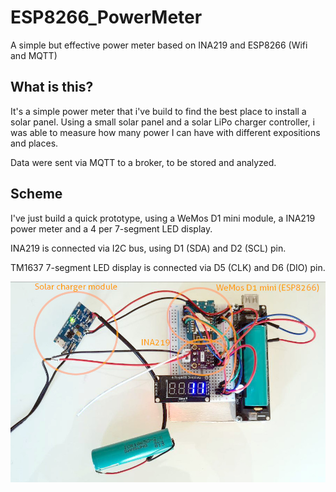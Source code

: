 # ESP8266_PowerMeter
A simple but effective power meter based on INA219 and ESP8266 (Wifi and MQTT)

## What is this?

It's a simple power meter that i've build to find the best place to install a solar panel. Using a small solar panel and a solar LiPo charger controller, i was able to measure how many power I 
can have with different expositions and places.

Data were sent via MQTT to a broker, to be stored and analyzed.

## Scheme

I've just build a quick prototype, using a WeMos D1 mini module, a INA219 power meter and a 4 per 7-segment LED display.

INA219 is connected via I2C bus, using D1 (SDA) and D2 (SCL) pin. 

TM1637 7-segment LED display is connected via D5 (CLK) and D6 (DIO) pin.

![ESP8266_PowerMeter](https://raw.githubusercontent.com/michelep/ESP8266_PowerMeter/master/assets/asset_1.jpg)
